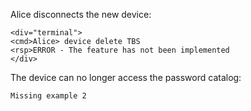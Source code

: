 
Alice disconnects the new device:


~~~~
<div="terminal">
<cmd>Alice> device delete TBS
<rsp>ERROR - The feature has not been implemented
</div>
~~~~

The device can no longer access the password catalog:


~~~~
Missing example 2
~~~~


